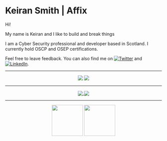 # Keiran Smith | Affix

Hi!

My name is Keiran and I like to build and break things

I am a Cyber Security professional and developer based in Scotland. I currently hold OSCP and OSEP certifications.

Feel free to leave feedback. You can also find me on [![Twitter][1.2]][1] and [![LinkedIn][2.2]][2].

---

[1.2]: http://i.imgur.com/wWzX9uB.png (twitter icon without padding)
[2.2]: https://raw.githubusercontent.com/MartinHeinz/MartinHeinz/master/linkedin-3-16.png (LinkedIn icon without padding)

[1]: https://twitter.com/cli
[2]: https://linkedin.com/in/affix

<p align="center">
    <a href="https://twitter.com/cli"><img src="https://img.shields.io/twitter/follow/cli?style=for-the-badge&logo=twitter&logoColor=ffffff&labelColor=1a1a1a&color=802000"></a>
    <a href="https://github.com/affix"><img src="https://img.shields.io/github/followers/affix?style=for-the-badge&logo=github&logoColor=ffffff&labelColor=1a1a1a&color=802000"></a>
</p>

---

<p align="center">

<a href="https://github.com/affix/affix">
  <img align="center" src="https://github-readme-stats.vercel.app/api?username=affix&include_all_commits=true&custom_title=affix's+GitHub+Stats&hide=contribs&show_icons=true&line_height=32&count_private=true&title_color=ffffff&text_color=c9cacc&icon_color=b32d00&bg_color=1a1a1a" />
</a>

<a href="https://github.com/affix/affix">
  <img align="center" src="https://github-readme-stats.vercel.app/api/top-langs/?username=affix&hide_title=false&exclude_repo=affix.github.io&langs_count=3&layout=default&hide_border=false&bg_color=1a1a1a&text_color=c9cacc&title_color=ffffff" />
</a>

</p>

---

<p align="center">
    <a href="https://www.credly.com/badges/97ab8338-adbb-4b62-b29d-a70427bd126d"><img src="https://images.credly.com/size/340x340/images/5a92a708-1726-41ff-9588-387e3d545e52/ETBD-PEN-300-OSEP-badge.png" height="100px" width="100px" align="center"></a> 
    <a href="https://www.credly.com/badges/f40e345e-02b6-4357-b2f8-16d02035fd51"><img src="https://images.credly.com/size/340x340/images/e3c9ad3c-b142-45ae-bb2b-2f19ff2b742a/PWK-OSCP-badge.png" height="100px" width="100px" align="center"></a>
</p>
